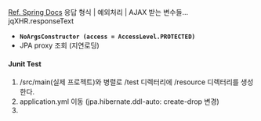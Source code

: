 [Ref. Spring Docs](https://docs.spring.io/spring-framework/docs/current/javadoc-api/org/springframework/http/ResponseEntity.html)
응답 형식 | 예외처리 | AJAX 받는 변수들...
jqXHR.responseText


- **`NoArgsConstructor (access = AccessLevel.PROTECTED)`**
- JPA proxy 조회 (지연로딩)


#### Junit Test
1. /src/main(실제 프로젝트)와 병렬로 /test 디렉터리에 /resource 디렉터리를 생성한다.
2. application.yml 이동 (jpa.hibernate.ddl-auto: create-drop 변경)
3. 